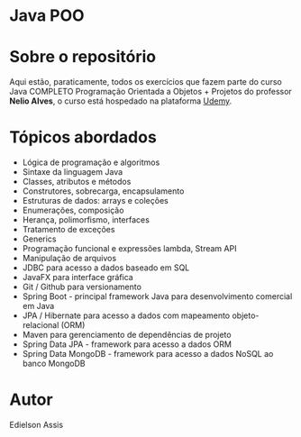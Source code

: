# Java POO 

# Sobre o repositório 
Aqui estão, paraticamente, todos os exercícios que fazem parte do curso Java COMPLETO Programação Orientada a Objetos + Projetos do professor **Nelio Alves**, o curso está hospedado na plataforma [Udemy](https://www.udemy.com/course/java-curso-completo/ "Site da Udemy").

# Tópicos abordados
- Lógica de programação e algoritmos
- Sintaxe da linguagem Java
- Classes, atributos e métodos
- Construtores, sobrecarga, encapsulamento
- Estruturas de dados: arrays e coleções
- Enumerações, composição
- Herança, polimorfismo, interfaces
- Tratamento de exceções
- Generics
- Programação funcional e expressões lambda, Stream API
- Manipulação de arquivos
- JDBC para acesso a dados baseado em SQL
- JavaFX para interface gráfica
- Git / Github para versionamento
- Spring Boot - principal framework Java para desenvolvimento comercial em Java
- JPA / Hibernate para acesso a dados com mapeamento objeto-relacional (ORM)
- Maven para gerenciamento de dependências de projeto
- Spring Data JPA - framework para acesso a dados ORM
- Spring Data MongoDB - framework para acesso a dados NoSQL ao banco MongoDB

# Autor
Edielson Assis
